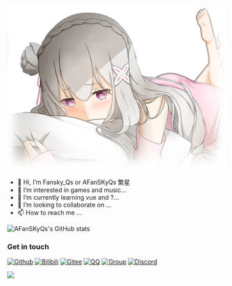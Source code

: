 <div align="left">
<!-- <img src="https://i.imgtg.com/2023/02/11/ctBMM.png" alt="BgImg"> -->
 <img src="https://raw.githubusercontent.com/AFanSKyQs/AFanSKyQs/main/AmiMiaoTwo.png" alt="BgImg">
 </div>
 
  
 - 👋 Hi, I’m Fansky_Qs or AFanSKyQs 繁星
- 👀 I’m interested in games and music...
- 🌱 I’m currently learning vue and ?...
- 💞️ I’m looking to collaborate on ...
- 📫 How to reach me ...

![AFanSKyQs's GitHub stats](https://github-readme-stats.vercel.app/api?username=AFanSKyQs&theme=merko&show_icons=true)

### Get in touch 

[![Github](https://img.shields.io/badge/GitHub_AFanSKyQs-grey?logo=github)](https://github.com/AFanSKyQs)
[![Bilibili](https://img.shields.io/badge/Bilibili_繁星灬守护-ff69b4?logo=bilibili)](https://space.bilibili.com/400618772)
[![Gitee](https://img.shields.io/badge/Gitee？那是什么鸭~-blueviolet?style=flat-square&logo=gitee)](https://gitee.com/FanSky_Qs)
[![QQ](https://img.shields.io/badge/QQ-3141865879-success?style=flat-square&logo=tencent-qq)](https://res.abeim.cn/api/qq/?qq=3141865879) 
[![Group](https://img.shields.io/badge/Q群-755794036-red?style=flat-square&logo=GroupMe&logoColor=important)](https://jq.qq.com/?_wv=1027&k=I2HCxKdM)
[![Discord](https://img.shields.io/badge/Discord_FanSky_Qo-blueviolet?style=flat-square&logo=discord)](https://discord.com/channels/@me)

<img src="https://count.getloli.com/get/@:fansky_qs?theme=asoul" />

<!---
AFanSKyQs/AFanSKyQs is a ✨ special ✨ repository because its `README.md` (this file) appears on your GitHub profile.
You can click the Preview link to take a look at your changes.
--->

